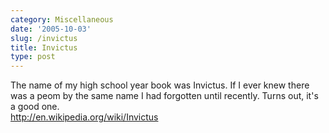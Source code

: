 ```yaml
---
category: Miscellaneous
date: '2005-10-03'
slug: /invictus
title: Invictus
type: post
---
```



The name of my high school year book was Invictus. If I ever knew
there was a peom by the same name I had forgotten until recently.
Turns out, it's a good one.  
http://en.wikipedia.org/wiki/Invictus